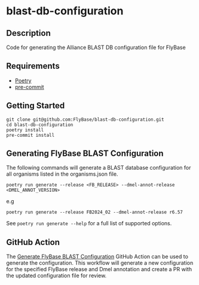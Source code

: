 # blast-db-configuration

## Description

Code for generating the Alliance BLAST DB configuration file for FlyBase

## Requirements

* [Poetry](https://python-poetry.org/)
* [pre-commit](https://pre-commit.com/)

## Getting Started

```shell
git clone git@github.com:FlyBase/blast-db-configuration.git
cd blast-db-configuration
poetry install
pre-commit install
```

## Generating FlyBase BLAST Configuration

The following commands will generate a BLAST database configuration for all organisms
listed in the organisms.json file.


```shell
poetry run generate --release <FB_RELEASE> --dmel-annot-release <DMEL_ANNOT_VERSION>
```
e.g
```shell
poetry run generate --release FB2024_02 --dmel-annot-release r6.57
```

See `poetry run generate --help` for a full list of supported options.


## GitHub Action

The [Generate FlyBase BLAST Configuration](https://github.com/FlyBase/blast-db-configuration/actions/workflows/generate-blast-conf.yml) GitHub Action
can be used to generate the configuration. This workflow will generate a new configuration for the specified FlyBase
release and Dmel annotation and create a PR with the updated configuration file for review.

